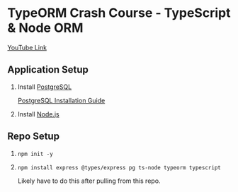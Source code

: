 # TypeORM Crash Course - TypeScript & Node ORM
[YouTube Link](https://youtu.be/JaTbzPcyiOE?si=ZL520b13WzwSayt9)

## Application Setup

1. Install [PostgreSQL](https://www.postgresql.org/download/)

    [PostgreSQL Installation Guide](https://youtu.be/fZQI7nBu32M?si=CyyVNl8muBJrruZT)

2. Install [Node.js](https://nodejs.org/en)

## Repo Setup

1. `npm init -y`
2. `npm install express @types/express pg ts-node typeorm typescript`

    Likely have to do this after pulling from this repo.
